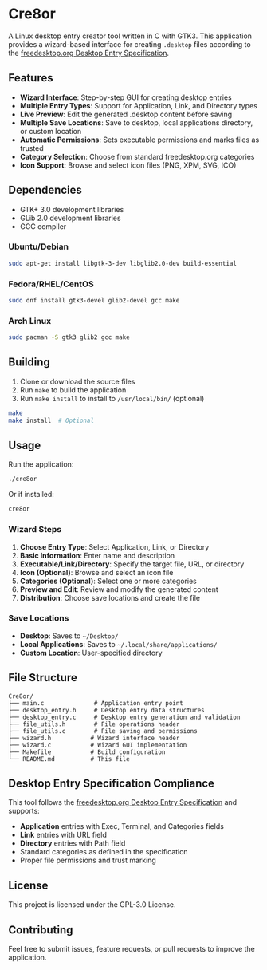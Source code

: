 # Cre8or

A Linux desktop entry creator tool written in C with GTK3. This application provides a wizard-based interface for creating `.desktop` files according to the [freedesktop.org Desktop Entry Specification](https://specifications.freedesktop.org/desktop-entry-spec/latest/).

## Features

- **Wizard Interface**: Step-by-step GUI for creating desktop entries
- **Multiple Entry Types**: Support for Application, Link, and Directory types
- **Live Preview**: Edit the generated .desktop content before saving
- **Multiple Save Locations**: Save to desktop, local applications directory, or custom location
- **Automatic Permissions**: Sets executable permissions and marks files as trusted
- **Category Selection**: Choose from standard freedesktop.org categories
- **Icon Support**: Browse and select icon files (PNG, XPM, SVG, ICO)

## Dependencies

- GTK+ 3.0 development libraries
- GLib 2.0 development libraries
- GCC compiler

### Ubuntu/Debian
```bash
sudo apt-get install libgtk-3-dev libglib2.0-dev build-essential
```

### Fedora/RHEL/CentOS
```bash
sudo dnf install gtk3-devel glib2-devel gcc make
```

### Arch Linux
```bash
sudo pacman -S gtk3 glib2 gcc make
```

## Building

1. Clone or download the source files
2. Run `make` to build the application
3. Run `make install` to install to `/usr/local/bin/` (optional)

```bash
make
make install  # Optional
```

## Usage

Run the application:
```bash
./cre8or
```

Or if installed:
```bash
cre8or
```

### Wizard Steps

1. **Choose Entry Type**: Select Application, Link, or Directory
2. **Basic Information**: Enter name and description
3. **Executable/Link/Directory**: Specify the target file, URL, or directory
4. **Icon (Optional)**: Browse and select an icon file
5. **Categories (Optional)**: Select one or more categories
6. **Preview and Edit**: Review and modify the generated content
7. **Distribution**: Choose save locations and create the file

### Save Locations

- **Desktop**: Saves to `~/Desktop/`
- **Local Applications**: Saves to `~/.local/share/applications/`
- **Custom Location**: User-specified directory

## File Structure

```
Cre8or/
├── main.c              # Application entry point
├── desktop_entry.h     # Desktop entry data structures
├── desktop_entry.c     # Desktop entry generation and validation
├── file_utils.h        # File operations header
├── file_utils.c        # File saving and permissions
├── wizard.h           # Wizard interface header
├── wizard.c           # Wizard GUI implementation
├── Makefile           # Build configuration
└── README.md          # This file
```

## Desktop Entry Specification Compliance

This tool follows the [freedesktop.org Desktop Entry Specification](https://specifications.freedesktop.org/desktop-entry-spec/latest/) and supports:

- **Application** entries with Exec, Terminal, and Categories fields
- **Link** entries with URL field
- **Directory** entries with Path field
- Standard categories as defined in the specification
- Proper file permissions and trust marking

## License

This project is licensed under the GPL-3.0 License.

## Contributing

Feel free to submit issues, feature requests, or pull requests to improve the application. 